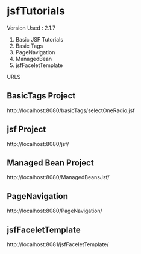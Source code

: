 # jsfTutorials

Version Used : 2.1.7

1. Basic JSF Tutorials
2. Basic Tags
3. PageNavigation
4. ManagedBean
5. jsfFaceletTemplate

URLS

BasicTags Project
-----------------
http://localhost:8080/basicTags/selectOneRadio.jsf

jsf Project 
-----------
http://localhost:8080/jsf/

Managed Bean Project
---------------------
http://localhost:8080/ManagedBeansJsf/

PageNavigation
---------------
http://localhost:8080/PageNavigation/

jsfFaceletTemplate
------------------
http://localhost:8081/jsfFaceletTemplate/



